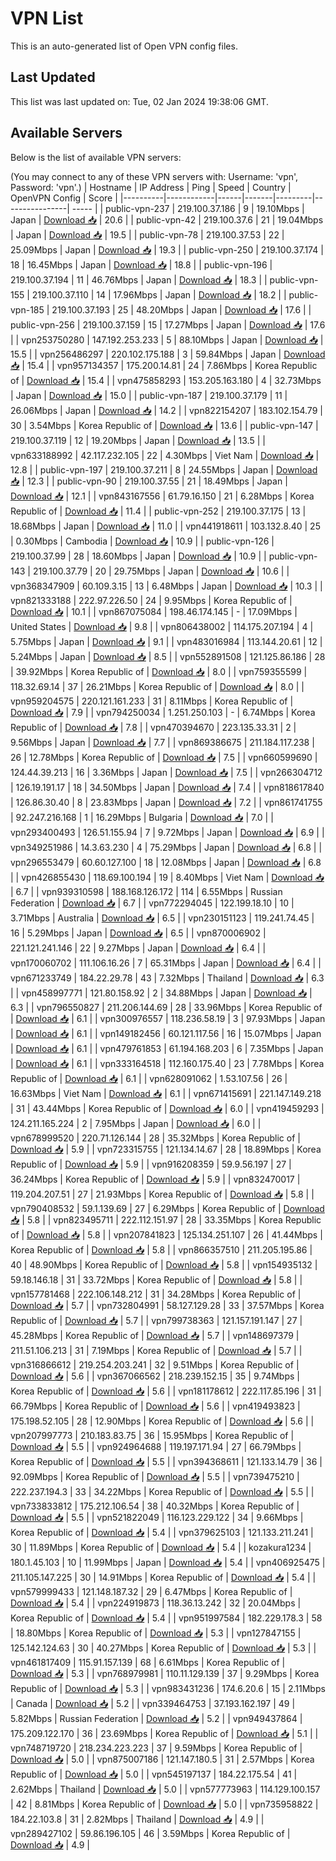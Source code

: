 # VPN List

This is an auto-generated list of Open VPN config files.

## Last Updated

This list was last updated on: Tue, 02 Jan 2024 19:38:06 GMT.

## Available Servers

Below is the list of available VPN servers:

(You may connect to any of these VPN servers with: Username: 'vpn', Password: 'vpn'.)
| Hostname | IP Address | Ping | Speed | Country | OpenVPN Config | Score |
|----------|------------|------|-------|---------|----------------| ----- |
| public-vpn-237 | 219.100.37.186 | 9 | 19.10Mbps | Japan | [Download 📥](./configs/server_0_JP.ovpn) | 20.6 |
| public-vpn-42 | 219.100.37.6 | 21 | 19.04Mbps | Japan | [Download 📥](./configs/server_1_JP.ovpn) | 19.5 |
| public-vpn-78 | 219.100.37.53 | 22 | 25.09Mbps | Japan | [Download 📥](./configs/server_2_JP.ovpn) | 19.3 |
| public-vpn-250 | 219.100.37.174 | 18 | 16.45Mbps | Japan | [Download 📥](./configs/server_3_JP.ovpn) | 18.8 |
| public-vpn-196 | 219.100.37.194 | 11 | 46.76Mbps | Japan | [Download 📥](./configs/server_4_JP.ovpn) | 18.3 |
| public-vpn-155 | 219.100.37.110 | 14 | 17.96Mbps | Japan | [Download 📥](./configs/server_5_JP.ovpn) | 18.2 |
| public-vpn-185 | 219.100.37.193 | 25 | 48.20Mbps | Japan | [Download 📥](./configs/server_6_JP.ovpn) | 17.6 |
| public-vpn-256 | 219.100.37.159 | 15 | 17.27Mbps | Japan | [Download 📥](./configs/server_7_JP.ovpn) | 17.6 |
| vpn253750280 | 147.192.253.233 | 5 | 88.10Mbps | Japan | [Download 📥](./configs/server_8_JP.ovpn) | 15.5 |
| vpn256486297 | 220.102.175.188 | 3 | 59.84Mbps | Japan | [Download 📥](./configs/server_9_JP.ovpn) | 15.4 |
| vpn957134357 | 175.200.14.81 | 24 | 7.86Mbps | Korea Republic of | [Download 📥](./configs/server_10_KR.ovpn) | 15.4 |
| vpn475858293 | 153.205.163.180 | 4 | 32.73Mbps | Japan | [Download 📥](./configs/server_11_JP.ovpn) | 15.0 |
| public-vpn-187 | 219.100.37.179 | 11 | 26.06Mbps | Japan | [Download 📥](./configs/server_12_JP.ovpn) | 14.2 |
| vpn822154207 | 183.102.154.79 | 30 | 3.54Mbps | Korea Republic of | [Download 📥](./configs/server_13_KR.ovpn) | 13.6 |
| public-vpn-147 | 219.100.37.119 | 12 | 19.20Mbps | Japan | [Download 📥](./configs/server_14_JP.ovpn) | 13.5 |
| vpn633188992 | 42.117.232.105 | 22 | 4.30Mbps | Viet Nam | [Download 📥](./configs/server_15_VN.ovpn) | 12.8 |
| public-vpn-197 | 219.100.37.211 | 8 | 24.55Mbps | Japan | [Download 📥](./configs/server_16_JP.ovpn) | 12.3 |
| public-vpn-90 | 219.100.37.55 | 21 | 18.49Mbps | Japan | [Download 📥](./configs/server_17_JP.ovpn) | 12.1 |
| vpn843167556 | 61.79.16.150 | 21 | 6.28Mbps | Korea Republic of | [Download 📥](./configs/server_18_KR.ovpn) | 11.4 |
| public-vpn-252 | 219.100.37.175 | 13 | 18.68Mbps | Japan | [Download 📥](./configs/server_19_JP.ovpn) | 11.0 |
| vpn441918611 | 103.132.8.40 | 25 | 0.30Mbps | Cambodia | [Download 📥](./configs/server_20_KH.ovpn) | 10.9 |
| public-vpn-126 | 219.100.37.99 | 28 | 18.60Mbps | Japan | [Download 📥](./configs/server_21_JP.ovpn) | 10.9 |
| public-vpn-143 | 219.100.37.79 | 20 | 29.75Mbps | Japan | [Download 📥](./configs/server_22_JP.ovpn) | 10.6 |
| vpn368347909 | 60.109.3.15 | 13 | 6.48Mbps | Japan | [Download 📥](./configs/server_23_JP.ovpn) | 10.3 |
| vpn821333188 | 222.97.226.50 | 24 | 9.95Mbps | Korea Republic of | [Download 📥](./configs/server_24_KR.ovpn) | 10.1 |
| vpn867075084 | 198.46.174.145 | - | 17.09Mbps | United States | [Download 📥](./configs/server_25_US.ovpn) | 9.8 |
| vpn806438002 | 114.175.207.194 | 4 | 5.75Mbps | Japan | [Download 📥](./configs/server_26_JP.ovpn) | 9.1 |
| vpn483016984 | 113.144.20.61 | 12 | 5.24Mbps | Japan | [Download 📥](./configs/server_27_JP.ovpn) | 8.5 |
| vpn552891508 | 121.125.86.186 | 28 | 39.92Mbps | Korea Republic of | [Download 📥](./configs/server_28_KR.ovpn) | 8.0 |
| vpn759355599 | 118.32.69.14 | 37 | 26.21Mbps | Korea Republic of | [Download 📥](./configs/server_29_KR.ovpn) | 8.0 |
| vpn959204575 | 220.121.161.233 | 31 | 8.11Mbps | Korea Republic of | [Download 📥](./configs/server_30_KR.ovpn) | 7.9 |
| vpn794250034 | 1.251.250.103 | - | 6.74Mbps | Korea Republic of | [Download 📥](./configs/server_31_KR.ovpn) | 7.8 |
| vpn470394670 | 223.135.33.31 | 2 | 9.56Mbps | Japan | [Download 📥](./configs/server_32_JP.ovpn) | 7.7 |
| vpn869386675 | 211.184.117.238 | 26 | 12.78Mbps | Korea Republic of | [Download 📥](./configs/server_33_KR.ovpn) | 7.5 |
| vpn660599690 | 124.44.39.213 | 16 | 3.36Mbps | Japan | [Download 📥](./configs/server_34_JP.ovpn) | 7.5 |
| vpn266304712 | 126.19.191.17 | 18 | 34.50Mbps | Japan | [Download 📥](./configs/server_35_JP.ovpn) | 7.4 |
| vpn818617840 | 126.86.30.40 | 8 | 23.83Mbps | Japan | [Download 📥](./configs/server_36_JP.ovpn) | 7.2 |
| vpn861741755 | 92.247.216.168 | 1 | 16.29Mbps | Bulgaria | [Download 📥](./configs/server_37_BG.ovpn) | 7.0 |
| vpn293400493 | 126.51.155.94 | 7 | 9.72Mbps | Japan | [Download 📥](./configs/server_38_JP.ovpn) | 6.9 |
| vpn349251986 | 14.3.63.230 | 4 | 75.29Mbps | Japan | [Download 📥](./configs/server_39_JP.ovpn) | 6.8 |
| vpn296553479 | 60.60.127.100 | 18 | 12.08Mbps | Japan | [Download 📥](./configs/server_40_JP.ovpn) | 6.8 |
| vpn426855430 | 118.69.100.194 | 19 | 8.40Mbps | Viet Nam | [Download 📥](./configs/server_41_VN.ovpn) | 6.7 |
| vpn939310598 | 188.168.126.172 | 114 | 6.55Mbps | Russian Federation | [Download 📥](./configs/server_42_RU.ovpn) | 6.7 |
| vpn772294045 | 122.199.18.10 | 10 | 3.71Mbps | Australia | [Download 📥](./configs/server_43_AU.ovpn) | 6.5 |
| vpn230151123 | 119.241.74.45 | 16 | 5.29Mbps | Japan | [Download 📥](./configs/server_44_JP.ovpn) | 6.5 |
| vpn870006902 | 221.121.241.146 | 22 | 9.27Mbps | Japan | [Download 📥](./configs/server_45_JP.ovpn) | 6.4 |
| vpn170060702 | 111.106.16.26 | 7 | 65.31Mbps | Japan | [Download 📥](./configs/server_46_JP.ovpn) | 6.4 |
| vpn671233749 | 184.22.29.78 | 43 | 7.32Mbps | Thailand | [Download 📥](./configs/server_47_TH.ovpn) | 6.3 |
| vpn458997771 | 121.80.158.92 | 2 | 34.88Mbps | Japan | [Download 📥](./configs/server_48_JP.ovpn) | 6.3 |
| vpn796550827 | 211.206.144.69 | 28 | 33.96Mbps | Korea Republic of | [Download 📥](./configs/server_49_KR.ovpn) | 6.1 |
| vpn300976557 | 118.236.58.19 | 3 | 97.93Mbps | Japan | [Download 📥](./configs/server_50_JP.ovpn) | 6.1 |
| vpn149182456 | 60.121.117.56 | 16 | 15.07Mbps | Japan | [Download 📥](./configs/server_51_JP.ovpn) | 6.1 |
| vpn479761853 | 61.194.168.203 | 6 | 7.35Mbps | Japan | [Download 📥](./configs/server_52_JP.ovpn) | 6.1 |
| vpn333164518 | 112.160.175.40 | 23 | 7.78Mbps | Korea Republic of | [Download 📥](./configs/server_53_KR.ovpn) | 6.1 |
| vpn628091062 | 1.53.107.56 | 26 | 16.63Mbps | Viet Nam | [Download 📥](./configs/server_54_VN.ovpn) | 6.1 |
| vpn671415691 | 221.147.149.218 | 31 | 43.44Mbps | Korea Republic of | [Download 📥](./configs/server_55_KR.ovpn) | 6.0 |
| vpn419459293 | 124.211.165.224 | 2 | 7.95Mbps | Japan | [Download 📥](./configs/server_56_JP.ovpn) | 6.0 |
| vpn678999520 | 220.71.126.144 | 28 | 35.32Mbps | Korea Republic of | [Download 📥](./configs/server_57_KR.ovpn) | 5.9 |
| vpn723315755 | 121.134.14.67 | 28 | 18.89Mbps | Korea Republic of | [Download 📥](./configs/server_58_KR.ovpn) | 5.9 |
| vpn916208359 | 59.9.56.197 | 27 | 36.24Mbps | Korea Republic of | [Download 📥](./configs/server_59_KR.ovpn) | 5.9 |
| vpn832470017 | 119.204.207.51 | 27 | 21.93Mbps | Korea Republic of | [Download 📥](./configs/server_60_KR.ovpn) | 5.8 |
| vpn790408532 | 59.1.139.69 | 27 | 6.29Mbps | Korea Republic of | [Download 📥](./configs/server_61_KR.ovpn) | 5.8 |
| vpn823495711 | 222.112.151.97 | 28 | 33.35Mbps | Korea Republic of | [Download 📥](./configs/server_62_KR.ovpn) | 5.8 |
| vpn207841823 | 125.134.251.107 | 26 | 41.44Mbps | Korea Republic of | [Download 📥](./configs/server_63_KR.ovpn) | 5.8 |
| vpn866357510 | 211.205.195.86 | 40 | 48.90Mbps | Korea Republic of | [Download 📥](./configs/server_64_KR.ovpn) | 5.8 |
| vpn154935132 | 59.18.146.18 | 31 | 33.72Mbps | Korea Republic of | [Download 📥](./configs/server_65_KR.ovpn) | 5.8 |
| vpn157781468 | 222.106.148.212 | 31 | 34.28Mbps | Korea Republic of | [Download 📥](./configs/server_66_KR.ovpn) | 5.7 |
| vpn732804991 | 58.127.129.28 | 33 | 37.57Mbps | Korea Republic of | [Download 📥](./configs/server_67_KR.ovpn) | 5.7 |
| vpn799738363 | 121.157.191.147 | 27 | 45.28Mbps | Korea Republic of | [Download 📥](./configs/server_68_KR.ovpn) | 5.7 |
| vpn148697379 | 211.51.106.213 | 31 | 7.19Mbps | Korea Republic of | [Download 📥](./configs/server_69_KR.ovpn) | 5.7 |
| vpn316866612 | 219.254.203.241 | 32 | 9.51Mbps | Korea Republic of | [Download 📥](./configs/server_70_KR.ovpn) | 5.6 |
| vpn367066562 | 218.239.152.15 | 35 | 9.74Mbps | Korea Republic of | [Download 📥](./configs/server_71_KR.ovpn) | 5.6 |
| vpn181178612 | 222.117.85.196 | 31 | 66.79Mbps | Korea Republic of | [Download 📥](./configs/server_72_KR.ovpn) | 5.6 |
| vpn419493823 | 175.198.52.105 | 28 | 12.90Mbps | Korea Republic of | [Download 📥](./configs/server_73_KR.ovpn) | 5.6 |
| vpn207997773 | 210.183.83.75 | 36 | 15.95Mbps | Korea Republic of | [Download 📥](./configs/server_74_KR.ovpn) | 5.5 |
| vpn924964688 | 119.197.171.94 | 27 | 66.79Mbps | Korea Republic of | [Download 📥](./configs/server_75_KR.ovpn) | 5.5 |
| vpn394368611 | 121.133.14.79 | 36 | 92.09Mbps | Korea Republic of | [Download 📥](./configs/server_76_KR.ovpn) | 5.5 |
| vpn739475210 | 222.237.194.3 | 33 | 34.22Mbps | Korea Republic of | [Download 📥](./configs/server_77_KR.ovpn) | 5.5 |
| vpn733833812 | 175.212.106.54 | 38 | 40.32Mbps | Korea Republic of | [Download 📥](./configs/server_78_KR.ovpn) | 5.5 |
| vpn521822049 | 116.123.229.122 | 34 | 9.66Mbps | Korea Republic of | [Download 📥](./configs/server_79_KR.ovpn) | 5.4 |
| vpn379625103 | 121.133.211.241 | 30 | 11.89Mbps | Korea Republic of | [Download 📥](./configs/server_80_KR.ovpn) | 5.4 |
| kozakura1234 | 180.1.45.103 | 10 | 11.99Mbps | Japan | [Download 📥](./configs/server_81_JP.ovpn) | 5.4 |
| vpn406925475 | 211.105.147.225 | 30 | 14.91Mbps | Korea Republic of | [Download 📥](./configs/server_82_KR.ovpn) | 5.4 |
| vpn579999433 | 121.148.187.32 | 29 | 6.47Mbps | Korea Republic of | [Download 📥](./configs/server_83_KR.ovpn) | 5.4 |
| vpn224919873 | 118.36.13.242 | 32 | 20.04Mbps | Korea Republic of | [Download 📥](./configs/server_84_KR.ovpn) | 5.4 |
| vpn951997584 | 182.229.178.3 | 58 | 18.80Mbps | Korea Republic of | [Download 📥](./configs/server_85_KR.ovpn) | 5.3 |
| vpn127847155 | 125.142.124.63 | 30 | 40.27Mbps | Korea Republic of | [Download 📥](./configs/server_86_KR.ovpn) | 5.3 |
| vpn461817409 | 115.91.157.139 | 68 | 6.61Mbps | Korea Republic of | [Download 📥](./configs/server_87_KR.ovpn) | 5.3 |
| vpn768979981 | 110.11.129.139 | 37 | 9.29Mbps | Korea Republic of | [Download 📥](./configs/server_88_KR.ovpn) | 5.3 |
| vpn983431236 | 174.6.20.6 | 15 | 2.11Mbps | Canada | [Download 📥](./configs/server_89_CA.ovpn) | 5.2 |
| vpn339464753 | 37.193.162.197 | 49 | 5.82Mbps | Russian Federation | [Download 📥](./configs/server_90_RU.ovpn) | 5.2 |
| vpn949437864 | 175.209.122.170 | 36 | 23.69Mbps | Korea Republic of | [Download 📥](./configs/server_91_KR.ovpn) | 5.1 |
| vpn748719720 | 218.234.223.223 | 37 | 9.59Mbps | Korea Republic of | [Download 📥](./configs/server_92_KR.ovpn) | 5.0 |
| vpn875007186 | 121.147.180.5 | 31 | 2.57Mbps | Korea Republic of | [Download 📥](./configs/server_93_KR.ovpn) | 5.0 |
| vpn545197137 | 184.22.175.54 | 41 | 2.62Mbps | Thailand | [Download 📥](./configs/server_94_TH.ovpn) | 5.0 |
| vpn577773963 | 114.129.100.157 | 42 | 8.81Mbps | Korea Republic of | [Download 📥](./configs/server_95_KR.ovpn) | 5.0 |
| vpn735958822 | 184.22.103.8 | 31 | 2.82Mbps | Thailand | [Download 📥](./configs/server_96_TH.ovpn) | 4.9 |
| vpn289427102 | 59.86.196.105 | 46 | 3.59Mbps | Korea Republic of | [Download 📥](./configs/server_97_KR.ovpn) | 4.9 |

